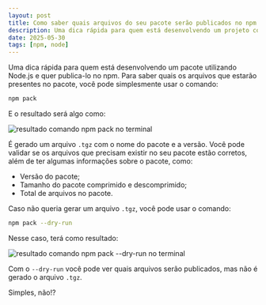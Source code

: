 ```yaml
---
layout: post
title: Como saber quais arquivos do seu pacote serão publicados no npm
description: Uma dica rápida para quem está desenvolvendo um projeto com Node.js e quer publicar um pacote no npm.
date: 2025-05-30
tags: [npm, node]
---
```


Uma dica rápida para quem está desenvolvendo um pacote utilizando Node.js e quer publica-lo no npm. Para saber quais os arquivos que estarão presentes no pacote, você pode simplesmente usar o comando:

```bash
npm pack
```
E o resultado será algo como:

![resultado comando npm pack no terminal](https://i.ibb.co/nsJdw7Xv/npm-pack.png)

É gerado um arquivo `.tgz` com o nome do pacote e a versão. Você pode validar se os arquivos que precisam existir no seu pacote estão corretos, além de ter algumas informações sobre o pacote, como:

* Versão do pacote;
* Tamanho do pacote comprimido e descomprimido;
* Total de arquivos no pacote.

Caso não queria gerar um arquivo `.tgz`, você pode usar o comando:

```bash
npm pack --dry-run
```
Nesse caso, terá como resultado:

![resultado comando npm pack --dry-run no terminal](https://i.ibb.co/nNhKHBBg/npm-pack-dry-run.png)

Com o `--dry-run` você pode ver quais arquivos serão publicados, mas não é gerado o arquivo `.tgz`.

Simples, não!?

